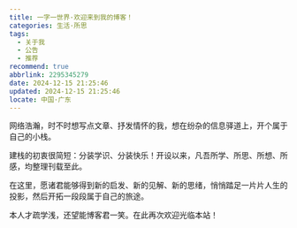 ```yaml
---
title: 一字一世界·欢迎来到我的博客！
categories: 生活·所思
tags:
  - 关于我
  - 公告
  - 推荐
recommend: true
abbrlink: 2295345279
date: 2024-12-15 21:25:46
updated: 2024-12-15 21:25:46
locate: 中国·广东
---
```



网络浩瀚，时不时想写点文章、抒发情怀的我，想在纷杂的信息驿道上，开个属于自己的小栈。

建栈的初衷很简短：分装学识、分装快乐！开设以来，凡吾所学、所思、所想、所感，均整理刊载至此。

在这里，愿诸君能够得到新的启发、新的见解、新的思绪，悄悄踏足一片片人生的投影，然后开拓一段段属于自己的旅途。

本人才疏学浅，还望能博客君一笑。在此再次欢迎光临本站！